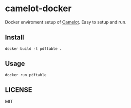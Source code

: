 # camelot-docker

Docker enviroment setup of [Camelot](https://github.com/camelot-dev/camelot). Easy to setup and run.

## Install

```
docker build -t pdftable .
```

## Usage

```
docker run pdftable
```

## LICENSE

MIT

